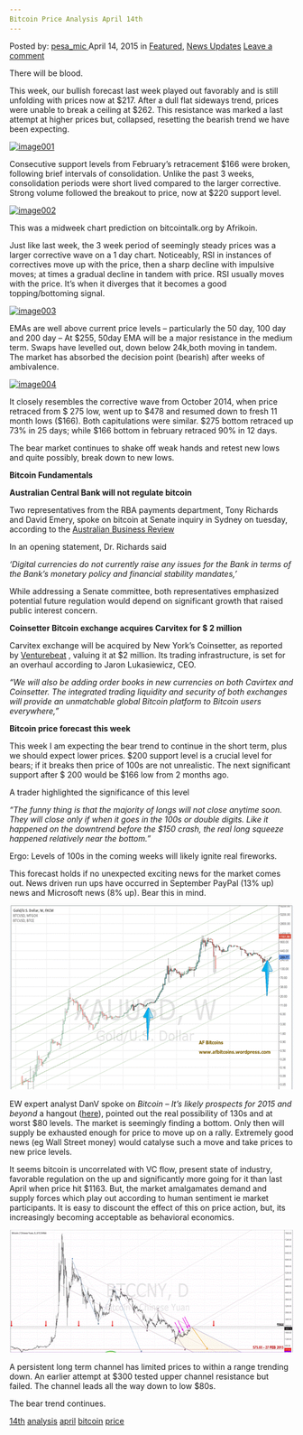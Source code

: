 ```yaml
---
Bitcoin Price Analysis April 14th
---
```

<article class="post-listing post-9977 post type-post status-publish format-standard has-post-thumbnail hentry  tag-14th tag-analysis tag-april tag-bitcoin tag-price">
    <div class="post-inner">
        <span>Posted by: <a href="https://www.deepdotweb.com/author/pesa_mic/" title="">pesa_mic </a></span>
    <span>April 14, 2015</span>
    <span>in <a href="https://www.deepdotweb.com/category/deepdot-news/" rel="category tag">Featured</a>, <a href="https://www.deepdotweb.com/category/news-updates/" rel="category tag">News Updates</a></span>
    <span><a href="https://www.deepdotweb.com/2015/04/14/bitcoin-price-analysis-april-14th/#respond">Leave a comment</a></span>
    </p>
    <div class="clear"></div>
    <div class="entry">
    <p>There will be blood.</p>
    <p>This week, our bullish forecast last week played out favorably and is still unfolding with prices now at $217. After a dull flat sideways trend, prices were unable to break a ceiling at $262. This resistance was marked a last attempt at higher prices but, collapsed, resetting the bearish trend we have been expecting.</p>
    <p><a href="/imgs/2015/04/image001.jpg"><img class="aligncenter size-full wp-image-9978" src="/imgs/2015/04/image001.jpg" alt="image001" width="624" height="382" srcset="/imgs/2015/04/image001.jpg 624w, /imgs/2015/04/image001-300x184.jpg 300w" sizes="(max-width: 624px) 100vw, 624px" /></a></p>
    <p>Consecutive support levels from February’s retracement $166 were broken, following brief intervals of consolidation. Unlike the past 3 weeks, consolidation periods were short lived compared to the larger corrective. Strong volume followed the breakout to price, now at $220 support level.</p>
    <p><a href="/imgs/2015/04/image002.jpg"><img class="aligncenter size-full wp-image-9979" src="/imgs/2015/04/image002.jpg" alt="image002" width="582" height="433" srcset="/imgs/2015/04/image002.jpg 582w, /imgs/2015/04/image002-300x223.jpg 300w" sizes="(max-width: 582px) 100vw, 582px" /></a></p>
    <p>This was a midweek chart prediction on bitcointalk.org by Afrikoin.</p>
    <p>Just like last week, the 3 week period of seemingly steady prices was a larger corrective wave on a 1 day chart. Noticeably, RSI in instances of correctives move up with the price, then a sharp decline with impulsive moves; at times a gradual decline in tandem with price. RSI usually moves with the price. It&#8217;s when it diverges that it becomes a good topping/bottoming signal.</p>
    <p><a href="/imgs/2015/04/image003.jpg"><img class="aligncenter size-full wp-image-9980" src="/imgs/2015/04/image003.jpg" alt="image003" width="624" height="296" srcset="/imgs/2015/04/image003.jpg 624w, /imgs/2015/04/image003-300x142.jpg 300w" sizes="(max-width: 624px) 100vw, 624px" /></a></p>
    <p>EMAs are well above current price levels &#8211; particularly the 50 day, 100 day and 200 day &#8211; At $255, 50day EMA will be a major resistance in the medium term. Swaps have levelled out, down below 24k,both moving in tandem. The market has absorbed the decision point (bearish) after weeks of ambivalence.</p>
    <p><a href="/imgs/2015/04/image004.jpg"><img class="aligncenter size-full wp-image-9981" src="/imgs/2015/04/image004.jpg" alt="image004" width="616" height="238" srcset="/imgs/2015/04/image004.jpg 616w, /imgs/2015/04/image004-300x116.jpg 300w" sizes="(max-width: 616px) 100vw, 616px" /></a></p>
    <p>It closely resembles the corrective wave from October 2014, when price retraced from $ 275 low, went up to $478 and resumed down to fresh 11 month lows ($166). Both capitulations were similar. $275 bottom retraced up 73% in 25 days; while $166 bottom in february retraced 90% in 12 days.</p>
    <p>The bear market continues to shake off weak hands and retest new lows and quite possibly, break down to new lows.</p>
    <p><strong>Bitcoin Fundamentals</strong></p>
    <p><strong>Australian Central Bank will not regulate bitcoin</strong></p>
    <p>Two representatives from the RBA payments department, Tony Richards and David Emery, spoke on bitcoin at Senate inquiry in Sydney on tuesday, according to the <a href="http://www.theaustralian.com.au/business/economics/rba-shies-away-from-regulating-bitcoin-and-other-digital-currencies/story-e6frg926-1227294856126">Australian Business Review</a></p>
    <p>In an opening statement, Dr. Richards said</p>
    <p><em>&#8216;Digital currencies do not currently raise any issues for the Bank in terms of the Bank&#8217;s monetary policy and financial stability mandates,&#8217; </em></p>
    <p>While addressing a Senate committee, both representatives emphasized potential future regulation would depend on significant growth that raised public interest concern.</p>
    <p><strong>Coinsetter Bitcoin exchange acquires Carvitex for $ 2 million</strong></p>
    <p>Carvitex exchange will be acquired by New York’s Coinsetter, as reported by <a href="http://venturebeat.com/2015/04/08/bitcoin-exchange-coinsetter-acquires-canadian-exchange-cavirtex/">Venturebeat</a> , valuing it at $2 million. Its trading infrastructure, is set for an overhaul according to Jaron Lukasiewicz, CEO.</p>
    <p><em>“We will also be adding order books in new currencies on both Cavirtex and Coinsetter. The integrated trading liquidity and security of both exchanges will provide an unmatchable global Bitcoin platform to Bitcoin users everywhere,”</em></p>
    <p><strong>Bitcoin price forecast this week</strong></p>
    <p>This week I am expecting the bear trend to continue in the short term, plus we should expect lower prices. $200 support level is a crucial level for bears; if it breaks then price of 100s are not unrealistic. The next significant support after $ 200 would be $166 low from 2 months ago.</p>
    <p>A trader highlighted the significance of this level</p>
    <p><em>“The funny thing is that the majority of longs will not close anytime soon. They will close only if when it goes in the 100s or double digits. Like it happened on the downtrend before the $150 crash, the real long squeeze happened relatively near the bottom.”</em></p>
    <p>Ergo: Levels of 100s in the coming weeks will likely ignite real fireworks.</p>
    <p>This forecast holds if no unexpected exciting news for the market comes out. News driven run ups have occurred in September PayPal (13% up) news and Microsoft news (8% up). Bear this in mind.</p>
    <p><a href="/imgs/2015/04/image005.gif"><img class="aligncenter size-full wp-image-9982" src="/imgs/2015/04/image005.gif" alt="image005" width="624" height="326" /></a></p>
    <p>EW expert analyst DanV spoke on <em>Bitcoin &#8211; It&#8217;s likely prospects for 2015 and beyond </em>a hangout (<a href="https://www.youtube.com/watch?v=CfFxr7sabPk">here</a>), pointed out the real possibility of 130s and at worst $80 levels. The market is seemingly finding a bottom. Only then will supply be exhausted enough for price to move up on a rally. Extremely good news (eg Wall Street money) would catalyse such a move and take prices to new price levels.</p>
    <p>It seems bitcoin is uncorrelated with VC flow, present state of industry, favorable regulation on the up and significantly more going for it than last April when price hit $1163. But, the market amalgamates demand and supply forces which play out according to human sentiment ie market participants. It is easy to discount the effect of this on price action, but, its increasingly becoming acceptable as behavioral economics.</p>
    <p><a href="/imgs/2015/04/image006.gif"><img class="aligncenter size-full wp-image-9983" src="/imgs/2015/04/image006.gif" alt="image006" width="624" height="217" /></a></p>
    <p>A persistent long term channel has limited prices to within a range trending down. An earlier attempt at $300 tested upper channel resistance but failed. The channel leads all the way down to low $80s.</p>
    <p>The bear trend continues.</p>
    </div>
    <a href="https://www.deepdotweb.com/tag/14th/" rel="tag">14th</a> <a href="https://www.deepdotweb.com/tag/analysis/" rel="tag">analysis</a> <a href="https://www.deepdotweb.com/tag/april/" rel="tag">april</a> <a href="https://www.deepdotweb.com/tag/bitcoin/" rel="tag">bitcoin</a> <a href="https://www.deepdotweb.com/tag/price/" rel="tag">price</a></span> <span style="display:none" class="updated">2015-04-14</span>
    <div style="display:none" class="vcard author" itemprop="author" itemscope itemtype="http://schema.org/Person"><strong class="fn" itemprop="name"><a href="https://www.deepdotweb.com/author/pesa_mic/" title="Posts by pesa_mic" rel="author">pesa_mic</a></strong></div>
    </div>
</article>

